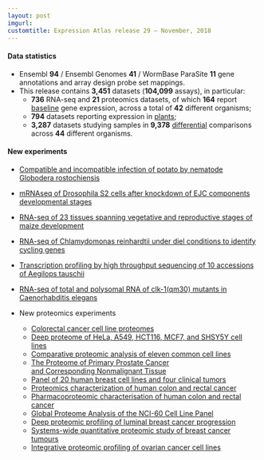 ```yaml
---
layout: post
imgurl:
customtitle: Expression Atlas release 29 – November, 2018
---
```


#### Data statistics
- Ensembl **94** / Ensembl Genomes **41** / WormBase ParaSite **11** gene annotations and
  array design probe set mappings.   
- This release contains **3,451** datasets (**104,099** assays), in particular:            
  - **736** RNA-seq and **21** proteomics datasets, of which **164** report
    [baseline](https://www.ebi.ac.uk/gxa/baseline/experiments) gene expression, across a total of **42** different
    organisms;           
  - **794** datasets reporting expression in [plants](https://www.ebi.ac.uk/gxa/plant/experiments);               
  - **3,287** datasets studying samples in **9,378**
    [differential](https://www.ebi.ac.uk/gxa/help/index.html#differential-expression) comparisons across **44**
    different organisms.

#### New experiments
- [Compatible and incompatible infection of potato
  by nematode Globodera rostochiensis](https://www.ebi.ac.uk/gxa/experiments/E-MTAB-5215)
- [mRNAseq of Drosophila S2 cells after knockdown of EJC components
  developmental stages](https://www.ebi.ac.uk/gxa/experiments/E-MTAB-7271)
- [RNA-seq of 23 tissues spanning vegetative
  and reproductive stages of maize development](https://www.ebi.ac.uk/gxa/experiments/E-GEOD-50191)
- [RNA-seq of Chlamydomonas reinhardtii under diel
  conditions to identify cycling genes](https://www.ebi.ac.uk/gxa/experiments/E-GEOD-62671)
- [Transcription profiling by high throughput sequencing
  of 10 accessions of Aegilops tauschii](https://www.ebi.ac.uk/gxa/experiments/E-MTAB-5071)
- [RNA-seq of total and polysomal RNA of clk-1(qm30) mutants
  in Caenorhabditis elegans](https://www.ebi.ac.uk/gxa/experiments/E-MTAB-7166)

- New proteomics experiments        
  - [Colorectal cancer cell line proteomes](https://www.ebi.ac.uk/gxa/experiments/E-PROT-18)
  - [Deep proteome of HeLa, A549, HCT116, MCF7, and SHSY5Y
    cell lines](https://www.ebi.ac.uk/gxa/experiments/E-PROT-19)
  - [Comparative proteomic analysis of eleven common
    cell lines](https://www.ebi.ac.uk/gxa/experiments/E-PROT-20)
  - [The Proteome of Primary Prostate Cancer  
    and Corresponding Nonmalignant Tissue](https://www.ebi.ac.uk/gxa/experiments/E-PROT-21)
  - [Panel of 20 human breast cell lines and four
    clinical tumors](https://www.ebi.ac.uk/gxa/experiments/E-PROT-22)
  - [Proteomics characterization of human colon
    and rectal cancer](https://www.ebi.ac.uk/gxa/experiments/E-PROT-23)
  - [Pharmacoproteomic characterisation of human colon
    and rectal cancer](https://www.ebi.ac.uk/gxa/experiments/E-PROT-24)
  - [Global Proteome Analysis of the NCI-60
    Cell Line Panel](https://www.ebi.ac.uk/gxa/experiments/E-PROT-25)
  - [Deep proteomic profiling of luminal breast
    cancer progression](https://www.ebi.ac.uk/gxa/experiments/E-PROT-26)
  - [Systems-wide quantitative proteomic study of
    breast cancer tumours](https://www.ebi.ac.uk/gxa/experiments/E-PROT-27)
  - [Integrative proteomic profiling of ovarian
    cancer cell lines](https://www.ebi.ac.uk/gxa/experiments/E-PROT-28)
